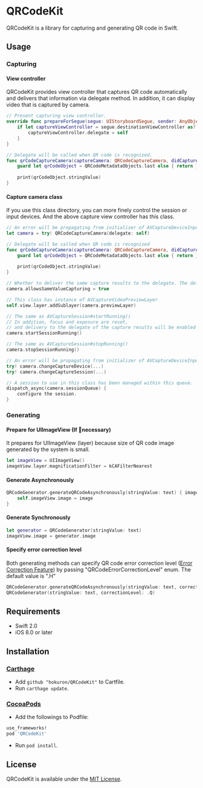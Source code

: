 # QRCodeKit
QRCodeKit is a library for capturing and generating QR code in Swift.

## Usage

### Capturing

#### View controller

QRCodeKit provides view controller that captures QR code automatically and delivers that information via delegate method. In addition, it can display video that is captured by camera.

```swift
// Present capturing view controller.
override func prepareForSegue(segue: UIStoryboardSegue, sender: AnyObject?) {
    if let captureViewController = segue.destinationViewController as? QRCodeCaptureViewController {
        captureViewController.delegate = self
    }
}

// Delegate will be called when QR code is recognized.
func qrCodeCaptureCamera(captureCamera: QRCodeCaptureCamera, didCaptureQRCodeMetadataObjects QRCodeMetadataObjects: [AVMetadataMachineReadableCodeObject]) {
    guard let qrCodeObject = QRCodeMetadataObjects.last else { return }
    
    print(qrCodeObject.stringValue)
}
```

#### Capture camera class

If you use this class directory, you can more finely control the session or input devices.
And the above capture view controller has this class.

```swift
// An error will be propagating from initializer of AVCaptureDeviceInput.
let camera = try! QRCodeCaptureCamera(delegate: self)

// Delegate will be called when QR code is recognized
func qrCodeCaptureCamera(captureCamera: QRCodeCaptureCamera, didCaptureQRCodeMetadataObjects QRCodeMetadataObjects: [AVMetadataMachineReadableCodeObject]) {
    guard let qrCodeObject = QRCodeMetadataObjects.last else { return }
    
    print(qrCodeObject.stringValue)
}

// Whether to deliver the same capture results to the delegate. The default value is false.
camera.allowsSameValueCapturing = true

// This class has instance of AVCaptureVideoPreviewLayer
self.view.layer.addSublayer(camera.previewLayer)

// The same as AVCaptureSession#startRunning()
// In addition, focus and exposure are reset, 
// and delivery to the delegate of the capture results will be enabled again.
camera.startSessionRunning()

// The same as AVCaptureSession#stopRunning()
camera.stopSessionRunning()

// An error will be propagating from initializer of AVCaptureDeviceInput.
try! camera.changeCaptureDevice(...)
try! camera.changeCaptureSession(...)

// A session to use in this class has been managed within this queue.
dispatch_async(camera.sessionQueue) {
	configure the session.
}
```

### Generating

#### Prepare for UIImageView (If necessary)

It prepares for UIImageView (layer) because size of QR code image generated by the system is small.

```swift
let imageView = UIImageView()
imageView.layer.magnificationFilter = kCAFilterNearest
```

#### Generate Asynchronously

```swift
QRCodeGenerator.generateQRCodeAsynchronously(stringValue: text) { image: UIImage? in
	self.imageView.image = image
}
```

#### Generate Synchronously

```swift
let generator = QRCodeGenerator(stringValue: text)
imageView.image = generator.image
```

#### Specify error correction level

Both generating methods can specify QR code error correction level ([Error Correction Feature](http://www.qrcode.com/en/about/error_correction.html)) by passing "QRCodeErrorCorrectionLevel" enum.
The default value is ".H"

```swift
QRCodeGenerator.generateQRCodeAsynchronously(stringValue: text, correctionLevel: .M)
QRCodeGenerator(stringValue: text, correctionLevel: .Q)
```

## Requirements

- Swift 2.0
- iOS 8.0 or later

## Installation

### [Carthage](https://github.com/Carthage/Carthage)

- Add `github "hokuron/QRCodeKit"` to Cartfile.
- Run `carthage update`.

### [CocoaPods](http://cocoapods.org)

- Add the followings to Podfile:

```ruby
use_frameworks!
pod 'QRCodeKit'
```

- Run `pod install`.

## License

QRCodeKit is available under the [MIT License](LICENSE).
